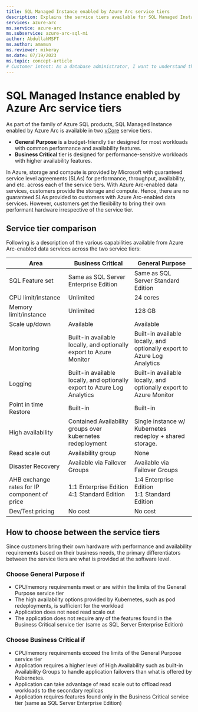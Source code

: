 ```yaml
---
title: SQL Managed Instance enabled by Azure Arc service tiers
description: Explains the service tiers available for SQL Managed Instance enabled by Azure Arc deployments.
services: azure-arc
ms.service: azure-arc
ms.subservice: azure-arc-sql-mi
author: AbdullahMSFT
ms.author: amamun
ms.reviewer: mikeray
ms.date: 07/19/2023
ms.topic: concept-article
# Customer intent: As a database administrator, I want to understand the service tiers of SQL Managed Instance enabled by Azure Arc, so that I can choose the appropriate tier based on my application’s performance and availability needs.
---
```


# SQL Managed Instance enabled by Azure Arc service tiers

As part of the family of Azure SQL products, SQL Managed Instance enabled by Azure Arc is available in two [vCore](/azure/azure-sql/database/service-tiers-vcore) service tiers.

- **General Purpose** is a budget-friendly tier designed for most workloads with common performance and availability features.
- **Business Critical** tier is designed for performance-sensitive workloads with higher availability features.

In Azure, storage and compute is provided by Microsoft with guaranteed service level agreements (SLAs) for performance, throughput, availability, and etc. across each of the service tiers. With Azure Arc-enabled data services, customers provide the storage and compute. Hence, there are no guaranteed SLAs provided to customers with Azure Arc-enabled data services. However, customers get the flexibility to bring their own performant hardware irrespective of the service tier. 

## Service tier comparison

Following is a description of the various capabilities available from Azure Arc-enabled data services across the two service tiers:


Area | Business Critical | General Purpose
----------|-----------------|------------------
SQL Feature set | Same as SQL Server Enterprise Edition | Same as SQL Server Standard Edition
CPU limit/instance | Unlimited  | 24 cores
Memory limit/instance | Unlimited | 128 GB
Scale up/down | Available | Available
Monitoring | Built-in available locally, and optionally export to Azure Monitor | Built-in available locally, and optionally export to Azure Log Analytics
Logging | Built-in available locally, and optionally export to Azure Log Analytics | Built-in available locally, and optionally export to Azure Monitor
Point in time Restore | Built-in | Built-in
High availability | Contained Availability groups over kubernetes redeployment | Single instance w/ Kubernetes redeploy + shared storage.
Read scale out | Availability group | None
Disaster Recovery | Available via Failover Groups | Available via Failover Groups
AHB exchange rates for IP component of price | 1:1 Enterprise Edition <br> 4:1 Standard Edition | 1:4 Enterprise Edition​ <br> 1:1 Standard Edition 
Dev/Test pricing | No cost | No cost

## How to choose between the service tiers

Since customers bring their own hardware with performance and availability requirements based on their business needs, the primary differentiators between the service tiers are what is provided at the software level. 

### Choose General Purpose if

- CPU/memory requirements meet or are within the limits of the General Purpose service tier
- The high availability options provided by Kubernetes, such as pod redeployments, is sufficient for the workload
- Application does not need read scale out
- The application does not require any of the features found in the Business Critical service tier (same as SQL Server Enterprise Edition)

### Choose Business Critical if

- CPU/memory requirements exceed the limits of the General Purpose service tier
- Application requires a higher level of High Availability such as built-in Availability Groups to handle application failovers than what is offered by Kubernetes. 
- Application can take advantage of read scale out to offload read workloads to the secondary replicas
- Application requires features found only in the Business Critical service tier (same as SQL Server Enterprise Edition)
